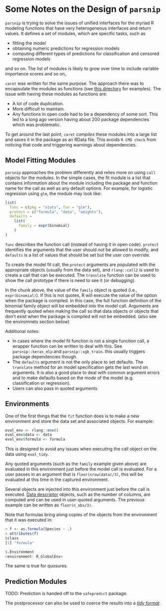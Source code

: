 # Some Notes on the Design of `parsnip`

`parsnip` is trying to solve the issues of unified interfaces for the myriad R modeling functions that have very heterogeneous interfaces and return values. It defines a set of modules, which are specific tasks, such as 

 * fitting the model
 * obtaining numeric predictions for regression models
 * computing different types of predictions for classification and censored regression models

and so on. The list of modules is likely to grow over time to include variable importance scores and so on,. 

`caret` was written for the same purpose. The approach there was to encapsulate the modules as functions (see [this directory](https://github.com/topepo/caret/tree/master/models/files) for examples). The issue with having these modules as functions are:

 * A lot of code duplication.
 * More difficult to maintain.
 * Any functions in open code had to be a dependency of some sort. This led to a long ago version having about 200 package dependencies which was problematic. 

To get around the last point, `caret` _compiles_ these modules into a large list and saves it in the package as an RData file. This avoids `R CMD check` from noticing that code and triggering warnings about dependencies. 

## Model Fitting Modules

`parsnip` approaches the problem differently and relies more on using `call` objects for the modules. In the simple cases, the fit module is a list that contains information about the module including the package and function name for the call as well as any default options. For example, for logistic regression using `glm`, the module may look like:

```r
list(
  func = c(pkg = "stats", fun = "glm"),
  protect = c("formula", "data", "weights"),
  defaults =
    list(
      family = expr(binomial)
    )
)
```

`func` describes the function call (instead of having it in open code). `protect` identifies the arguments that the user should _not_ be allowed to modify, and `defaults` is a list of values that should be set but the user _can_ override.

To create the model fit call, the `protect` arguments are populated with the appropriate objects (usually from the data set), and `rlang::call2` is used to create a call that can be executed. The `translate` function can be used to show the call prototype if there is need to see it (or debugging). 

In the chunk above, the value of the `family` object is quoted (i.e., `expr(binomial)`). If this is not quotes, R will execute the value of the option when the package is compiled. In this case, the full function definition of the binomial family object will be embedded into the model call. Arguments are frequently quoted when making the call so that data objects or objects that don't exist when the package is compiled will not be embedded. (also see the enviromnets section below)

Additional notes:

 * In cases where the model fit function is not a single function call, a wrapper function can be written to deal with this. See `parsnip::keras_mlp` and `parsnip::xgb_train`. this usually triggers package dependencies though. 
 * The `defaults` argument is not the only place to set defaults. The `translate` method for an model specification gets the last word on arguments. It is also a good place to deal with common argument errors and to make defaults based on the _mode_ of the model (e.g. classification or regression). 
 * Users can also pass in quoted arguments
 
## Environments

One of the first things that the `fit` function does is to make a new environment and store the data set and associated objects. For example:

```r
eval_env <- rlang::env()
eval_env$data <- data
eval_env$formula <- formula
```    

This is designed to avoid any issues when executing the call object on the data using `eval_tidy`. 

Any quoted arguments (such as the `family` example given above) are evaluated in this environment just before the model call is evaluated. For a user passes in an argument that is `floor(nrow(data)/3)`, this will be evaluated at this time in the captured environment. 

Several objects are injected into this environment just before the call is executed. [Data descriptor](https://topepo.github.io/parsnip/reference/descriptors.html) objects, such as the number of columns, are computed and can be used in user-quoted arguments. The previous example can be written as `floor(n_obs/3)`.

Note that formulas bring along copies of the objects from the environment that it was executed in:

```r
> f <- as.formula(Species ~ .)
> attributes(f)
$class
[1] "formula"

$.Environment
<environment: R_GlobalEnv>
```

The same is true for quosures. 

## Prediction Modules

TODO: Prediction is handed off to the `safepredict` package.

The postprocessor can also be used to coerce the results into a [_tidy format_](https://tidymodels.github.io/model-implementation-principles/model-predictions.html#return-values). 

